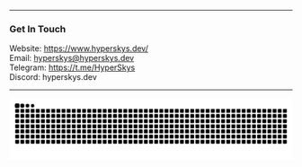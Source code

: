 [comment]: <> (Credit to HyperSkys for making this.)

---

### Get In Touch

Website: https://www.hyperskys.dev/ <br />
Email: hyperskys@hyperskys.dev <br />
Telegram: https://t.me/HyperSkys <br />
Discord: hyperskys.dev <br />

---

<picture>
  <source media="(prefers-color-scheme: dark)" srcset="https://raw.githubusercontent.com/HyperSkys/HyperSkys/output/github-contribution-grid-snake-dark.svg">
  <source media="(prefers-color-scheme: light)" srcset="https://raw.githubusercontent.com/HyperSkys/HyperSkys/output/github-contribution-grid-snake.svg">
  <img alt="github contribution grid snake animation" src="https://raw.githubusercontent.com/HyperSkys/HyperSkys/output/github-contribution-grid-snake.svg">
</picture>
